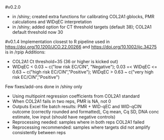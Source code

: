 
#v0.2.0
* in /shiny; created extra functions for calibrating COL2A1 gblocks, PMR calculations and WIDqEC interpretation
* in /shiny; added option for CT threshold targets (default 38); COL2A1 default threshold now 30

#v0.1.4
Implementation closest to R pipeline used in https://doi.org/10.1200/JCO.22.00266 and https://doi.org/10.1002/ijc.34275 is in /rpip
Additions:
* COL2A1 Ct threshold=35 (36 or higher is kicked out)
* WIDqEC < 0.03 ~ c("low risk EC/CIN", "Negative"); 0.03 =< WIDqEC <= 0.63 ~ c("high risk EC/CIN","Positive"); WIDqEC > 0.63 ~ c("very high risk EC/CIN","Positive")

Few fixes/add-ons done in /shiny only
* Using multipoint regression coefficients from COL2A1 standard
* When COL2A1 fails in two reps, PMR is NA, not 0
* Outputs Excel file batch results: PMR + WID-qEC and WID-qCIN outcome (correctly rounded and formatted), Cq mean, Cq SD, DNA conc estimate, low input (should have negative controls)
* Reprocessing needed: samples where in both reps COL2A1 failed
* Reprocessing recommended: samples where targets did not amplify consistently between reps

